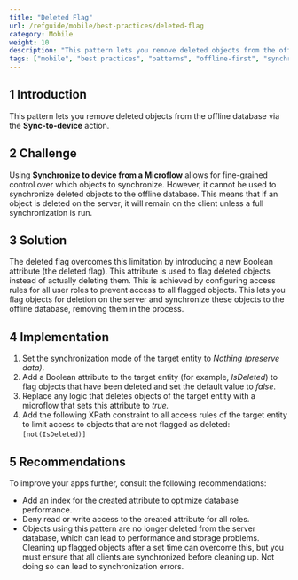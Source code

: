 ```yaml
---
title: "Deleted Flag"
url: /refguide/mobile/best-practices/deleted-flag
category: Mobile
weight: 10
description: "This pattern lets you remove deleted objects from the offline database via Sync-to-device."
tags: ["mobile", "best practices", "patterns", "offline-first", "synchronization"]
---
```


## 1 Introduction

This pattern lets you remove deleted objects from the offline database via the **Sync-to-device** action.

## 2 Challenge

Using **Synchronize to device from a Microflow** allows for fine-grained control over which objects to synchronize. However, it cannot be used to synchronize deleted objects to the offline database. This means that if an object is deleted on the server, it will remain on the client unless a full synchronization is run.

## 3 Solution

The deleted flag overcomes this limitation by introducing a new Boolean attribute (the deleted flag). This attribute is used to flag deleted objects instead of actually deleting them. This is achieved by configuring access rules for all user roles to prevent access to all flagged objects. This lets you flag objects for deletion on the server and synchronize these objects to the offline database, removing them in the process.

## 4 Implementation

1. Set the synchronization mode of the target entity to *Nothing (preserve data)*.
1. Add a Boolean attribute to the target entity (for example, *IsDeleted*) to flag objects that have been deleted and set the default value to *false*.
1. Replace any logic that deletes objects of the target entity with a microflow that sets this attribute to *true.*
1. Add the following XPath constraint to all access rules of the target entity to limit access to objects that are not flagged as deleted: `[not(IsDeleted)]`

## 5 Recommendations

To improve your apps further, consult the following recommendations:

* Add an index for the created attribute to optimize database performance.
* Deny read or write access to the created attribute for all roles.
* Objects using this pattern are no longer deleted from the server database, which can lead to performance and storage problems. Cleaning up flagged objects after a set time can overcome this, but you must ensure that all clients are synchronized before cleaning up. Not doing so can lead to synchronization errors.
